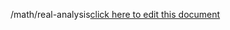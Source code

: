 /math/real-analysis<a href="https://github.com/BotParty/homelab_status_page/blob/main/math/real-analysis">click here to edit this document</a>